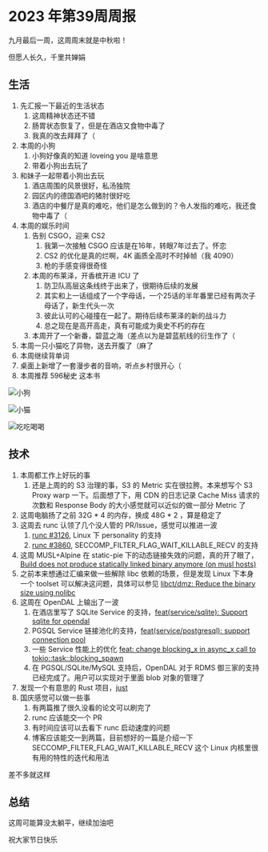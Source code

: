 # 2023 年第39周周报

九月最后一周，这周周末就是中秋啦！

但愿人长久，千里共婵娟

## 生活

1. 先汇报一下最近的生活状态
    1. 这周精神状态还不错
    2. 肠胃状态恢复了，但是在酒店又食物中毒了
    3. 我真的改去拜拜了（
2. 本周的小狗
    1. 小狗好像真的知道 loveing you 是啥意思
    2. 带着小狗出去玩了
3. 和妹子一起带着小狗出去玩
    1. 酒店周围的风景很好，私汤独院
    2. 园区内的德国酒吧的猪肘很好吃
    3. 酒店的中餐厅是真的难吃，他们是怎么做到的？令人发指的难吃，我还食物中毒了（
4. 本周的娱乐时间
    1. 告别 CSGO，迎来 CS2
        1. 我第一次接触 CSGO 应该是在16年，转眼7年过去了。怀恋
        2. CS2 的优化是真的烂啊，4K 画质全高时不时掉帧（我 4090）
        3. 枪的手感变得很奇怪
    2. 本周的布莱泽，开香槟开进 ICU 了
        1. 防卫队高层这条线终于出来了，很期待后续的发展
        2. 其实和上一话组成了一个字母话，一个25话的半年番里已经有两次子母话了，新生代头一次
        3. 彼此认可的心碰撞在一起了。期待后续布莱泽的新的战斗力
        4. 总之现在是高开高走，真有可能成为奥史不朽的存在
    3. 本周开了一个新番，碧蓝之海（差点以为是碧蓝航线的衍生作了（
5. 本周一只小猫吃了异物，送去开腹了（麻了
6. 本周继续背单词
7. 桌面上新增了一套漫步者的音响，听点乡村很开心（
8. 本周推荐 596秘史 这本书

![小狗](https://github.com/Zheaoli/zheaoli.github.io/assets/7054676/e979fbbb-5f91-4350-b4a1-ddf404bedabe)

![小猫](https://github.com/Zheaoli/zheaoli.github.io/assets/7054676/95830b90-b821-4f52-a646-4c665307e3d7)

![吃吃喝喝](https://github.com/Zheaoli/zheaoli.github.io/assets/7054676/78a902b7-bebc-471f-9a95-4e51f3dc5da5)

## 技术

1. 本周都工作上好玩的事
    1. 还是上周的的 S3 治理的事，S3 的 Metric 实在很拉胯。本来想写个 S3 Proxy warp 一下。后面想了下，用 CDN 的日志记录 Cache Miss 请求的次数和 Response Body 的大小感觉就可以近似的做一部分 Metric 了
2. 这周电脑扬了之前 32G * 4 的内存，换成 48G * 2 ，算是稳定了
3. 这周去 runc 认领了几个没人管的 PR/Issue，感觉可以推进一波
    1. [runc #3126](https://github.com/opencontainers/runc/pull/3126), Linux 下 personality 的支持
    2. [runc #3860](https://github.com/opencontainers/runc/issues/3860), SECCOMP_FILTER_FLAG_WAIT_KILLABLE_RECV 的支持
4. 这周 MUSL+Alpine 在 static-pie 下的动态链接失效的问题，真的开了眼了，[Build does not produce statically linked binary anymore (on musl hosts)](https://github.com/opencontainers/runc/issues/3950)
5. 之前本来想通过汇编来做一些解除 libc 依赖的场景，但是发现 Linux 下本身一个 toolset 可以解决这问题，具体可以参见 [libct/dmz: Reduce the binary size using nolibc](https://github.com/opencontainers/runc/pull/4024)
6. 这周在 OpenDAL 上输出了一波
    1. 在酒店里写了 SQLite Service 的支持，[feat(service/sqlite): Support sqlite for opendal](https://github.com/apache/incubator-opendal/pull/3212)
    2. PGSQL Service 链接池化的支持，[feat(service/postgresql): support connection pool](https://github.com/apache/incubator-opendal/pull/3176)
    3. 一些 Service 性能上的优化 [feat: change blocking_x in async_x call to tokio::task::blocking_spawn](https://github.com/apache/incubator-opendal/issues/3220)
    4. 在 PGSQL/SQLite/MySQL 支持后，OpenDAL 对于 RDMS 御三家的支持已经完成了。用户可以实现对于里面 blob 对象的管理了
7. 发现一个有意思的 Rust 项目，[just](https://github.com/casey/just)
8. 国庆感觉可以做一些事
    1. 有两篇推了很久没看的论文可以刷完了
    2. runc 应该能交一个 PR
    3. 有时间应该可以去看下 runc 启动速度的问题
    4. 博客应该能交一到两篇，目前想好的一篇是介绍一下 SECCOMP_FILTER_FLAG_WAIT_KILLABLE_RECV 这个 Linux 内核里很有用的特性的迭代和用法

差不多就这样

## 总结

这周可能算没太躺平，继续加油吧

祝大家节日快乐
